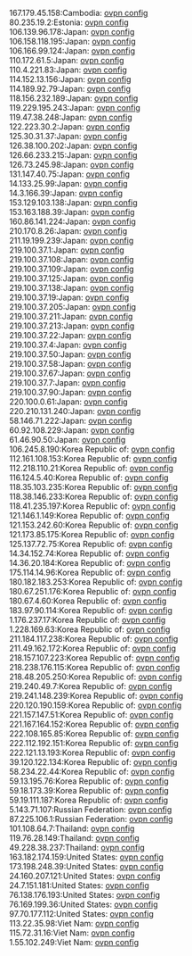 167.179.45.158:Cambodia: [ovpn config](vpn/167_179_45_158.ovpn)  
80.235.19.2:Estonia: [ovpn config](vpn/80_235_19_2.ovpn)  
106.139.96.178:Japan: [ovpn config](vpn/106_139_96_178.ovpn)  
106.158.118.195:Japan: [ovpn config](vpn/106_158_118_195.ovpn)  
106.166.99.124:Japan: [ovpn config](vpn/106_166_99_124.ovpn)  
110.172.61.5:Japan: [ovpn config](vpn/110_172_61_5.ovpn)  
110.4.221.83:Japan: [ovpn config](vpn/110_4_221_83.ovpn)  
114.152.13.156:Japan: [ovpn config](vpn/114_152_13_156.ovpn)  
114.189.92.79:Japan: [ovpn config](vpn/114_189_92_79.ovpn)  
118.156.232.189:Japan: [ovpn config](vpn/118_156_232_189.ovpn)  
119.229.195.243:Japan: [ovpn config](vpn/119_229_195_243.ovpn)  
119.47.38.248:Japan: [ovpn config](vpn/119_47_38_248.ovpn)  
122.223.30.2:Japan: [ovpn config](vpn/122_223_30_2.ovpn)  
125.30.31.37:Japan: [ovpn config](vpn/125_30_31_37.ovpn)  
126.38.100.202:Japan: [ovpn config](vpn/126_38_100_202.ovpn)  
126.66.233.215:Japan: [ovpn config](vpn/126_66_233_215.ovpn)  
126.73.245.98:Japan: [ovpn config](vpn/126_73_245_98.ovpn)  
131.147.40.75:Japan: [ovpn config](vpn/131_147_40_75.ovpn)  
14.133.25.99:Japan: [ovpn config](vpn/14_133_25_99.ovpn)  
14.3.166.39:Japan: [ovpn config](vpn/14_3_166_39.ovpn)  
153.129.103.138:Japan: [ovpn config](vpn/153_129_103_138.ovpn)  
153.163.188.39:Japan: [ovpn config](vpn/153_163_188_39.ovpn)  
160.86.141.224:Japan: [ovpn config](vpn/160_86_141_224.ovpn)  
210.170.8.26:Japan: [ovpn config](vpn/210_170_8_26.ovpn)  
211.19.199.239:Japan: [ovpn config](vpn/211_19_199_239.ovpn)  
219.100.37.1:Japan: [ovpn config](vpn/219_100_37_1.ovpn)  
219.100.37.108:Japan: [ovpn config](vpn/219_100_37_108.ovpn)  
219.100.37.109:Japan: [ovpn config](vpn/219_100_37_109.ovpn)  
219.100.37.125:Japan: [ovpn config](vpn/219_100_37_125.ovpn)  
219.100.37.138:Japan: [ovpn config](vpn/219_100_37_138.ovpn)  
219.100.37.19:Japan: [ovpn config](vpn/219_100_37_19.ovpn)  
219.100.37.205:Japan: [ovpn config](vpn/219_100_37_205.ovpn)  
219.100.37.211:Japan: [ovpn config](vpn/219_100_37_211.ovpn)  
219.100.37.213:Japan: [ovpn config](vpn/219_100_37_213.ovpn)  
219.100.37.22:Japan: [ovpn config](vpn/219_100_37_22.ovpn)  
219.100.37.4:Japan: [ovpn config](vpn/219_100_37_4.ovpn)  
219.100.37.50:Japan: [ovpn config](vpn/219_100_37_50.ovpn)  
219.100.37.58:Japan: [ovpn config](vpn/219_100_37_58.ovpn)  
219.100.37.67:Japan: [ovpn config](vpn/219_100_37_67.ovpn)  
219.100.37.7:Japan: [ovpn config](vpn/219_100_37_7.ovpn)  
219.100.37.90:Japan: [ovpn config](vpn/219_100_37_90.ovpn)  
220.100.0.61:Japan: [ovpn config](vpn/220_100_0_61.ovpn)  
220.210.131.240:Japan: [ovpn config](vpn/220_210_131_240.ovpn)  
58.146.71.222:Japan: [ovpn config](vpn/58_146_71_222.ovpn)  
60.92.108.229:Japan: [ovpn config](vpn/60_92_108_229.ovpn)  
61.46.90.50:Japan: [ovpn config](vpn/61_46_90_50.ovpn)  
106.245.8.190:Korea Republic of: [ovpn config](vpn/106_245_8_190.ovpn)  
112.161.108.153:Korea Republic of: [ovpn config](vpn/112_161_108_153.ovpn)  
112.218.110.21:Korea Republic of: [ovpn config](vpn/112_218_110_21.ovpn)  
116.124.5.40:Korea Republic of: [ovpn config](vpn/116_124_5_40.ovpn)  
118.35.103.235:Korea Republic of: [ovpn config](vpn/118_35_103_235.ovpn)  
118.38.146.233:Korea Republic of: [ovpn config](vpn/118_38_146_233.ovpn)  
118.41.235.197:Korea Republic of: [ovpn config](vpn/118_41_235_197.ovpn)  
121.146.1.149:Korea Republic of: [ovpn config](vpn/121_146_1_149.ovpn)  
121.153.242.60:Korea Republic of: [ovpn config](vpn/121_153_242_60.ovpn)  
121.173.85.175:Korea Republic of: [ovpn config](vpn/121_173_85_175.ovpn)  
125.137.72.75:Korea Republic of: [ovpn config](vpn/125_137_72_75.ovpn)  
14.34.152.74:Korea Republic of: [ovpn config](vpn/14_34_152_74.ovpn)  
14.36.20.184:Korea Republic of: [ovpn config](vpn/14_36_20_184.ovpn)  
175.114.14.96:Korea Republic of: [ovpn config](vpn/175_114_14_96.ovpn)  
180.182.183.253:Korea Republic of: [ovpn config](vpn/180_182_183_253.ovpn)  
180.67.251.176:Korea Republic of: [ovpn config](vpn/180_67_251_176.ovpn)  
180.67.4.60:Korea Republic of: [ovpn config](vpn/180_67_4_60.ovpn)  
183.97.90.114:Korea Republic of: [ovpn config](vpn/183_97_90_114.ovpn)  
1.176.237.17:Korea Republic of: [ovpn config](vpn/1_176_237_17.ovpn)  
1.228.169.63:Korea Republic of: [ovpn config](vpn/1_228_169_63.ovpn)  
211.184.117.238:Korea Republic of: [ovpn config](vpn/211_184_117_238.ovpn)  
211.49.162.172:Korea Republic of: [ovpn config](vpn/211_49_162_172.ovpn)  
218.157.107.223:Korea Republic of: [ovpn config](vpn/218_157_107_223.ovpn)  
218.238.176.115:Korea Republic of: [ovpn config](vpn/218_238_176_115.ovpn)  
218.48.205.250:Korea Republic of: [ovpn config](vpn/218_48_205_250.ovpn)  
219.240.49.7:Korea Republic of: [ovpn config](vpn/219_240_49_7.ovpn)  
219.241.148.239:Korea Republic of: [ovpn config](vpn/219_241_148_239.ovpn)  
220.120.190.159:Korea Republic of: [ovpn config](vpn/220_120_190_159.ovpn)  
221.157.147.51:Korea Republic of: [ovpn config](vpn/221_157_147_51.ovpn)  
221.167.164.152:Korea Republic of: [ovpn config](vpn/221_167_164_152.ovpn)  
222.108.165.85:Korea Republic of: [ovpn config](vpn/222_108_165_85.ovpn)  
222.112.192.151:Korea Republic of: [ovpn config](vpn/222_112_192_151.ovpn)  
222.121.13.193:Korea Republic of: [ovpn config](vpn/222_121_13_193.ovpn)  
39.120.122.134:Korea Republic of: [ovpn config](vpn/39_120_122_134.ovpn)  
58.234.22.44:Korea Republic of: [ovpn config](vpn/58_234_22_44.ovpn)  
59.13.195.76:Korea Republic of: [ovpn config](vpn/59_13_195_76.ovpn)  
59.18.173.39:Korea Republic of: [ovpn config](vpn/59_18_173_39.ovpn)  
59.19.111.187:Korea Republic of: [ovpn config](vpn/59_19_111_187.ovpn)  
5.143.71.107:Russian Federation: [ovpn config](vpn/5_143_71_107.ovpn)  
87.225.106.1:Russian Federation: [ovpn config](vpn/87_225_106_1.ovpn)  
101.108.64.7:Thailand: [ovpn config](vpn/101_108_64_7.ovpn)  
119.76.28.149:Thailand: [ovpn config](vpn/119_76_28_149.ovpn)  
49.228.38.237:Thailand: [ovpn config](vpn/49_228_38_237.ovpn)  
163.182.174.159:United States: [ovpn config](vpn/163_182_174_159.ovpn)  
173.198.248.39:United States: [ovpn config](vpn/173_198_248_39.ovpn)  
24.160.207.121:United States: [ovpn config](vpn/24_160_207_121.ovpn)  
24.7.151.181:United States: [ovpn config](vpn/24_7_151_181.ovpn)  
76.138.176.193:United States: [ovpn config](vpn/76_138_176_193.ovpn)  
76.169.199.36:United States: [ovpn config](vpn/76_169_199_36.ovpn)  
97.70.177.112:United States: [ovpn config](vpn/97_70_177_112.ovpn)  
113.22.35.98:Viet Nam: [ovpn config](vpn/113_22_35_98.ovpn)  
115.72.31.16:Viet Nam: [ovpn config](vpn/115_72_31_16.ovpn)  
1.55.102.249:Viet Nam: [ovpn config](vpn/1_55_102_249.ovpn)  

